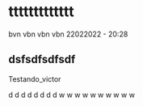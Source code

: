 # ttttttttttttt
bvn
vbn
vbn
vbn
22022022 - 20:28
## dsfsdfsdfsdf
Testando_victor

d
d
d
d
d
d
d
d
w
w
w
w
w
w
w
w
w
w
